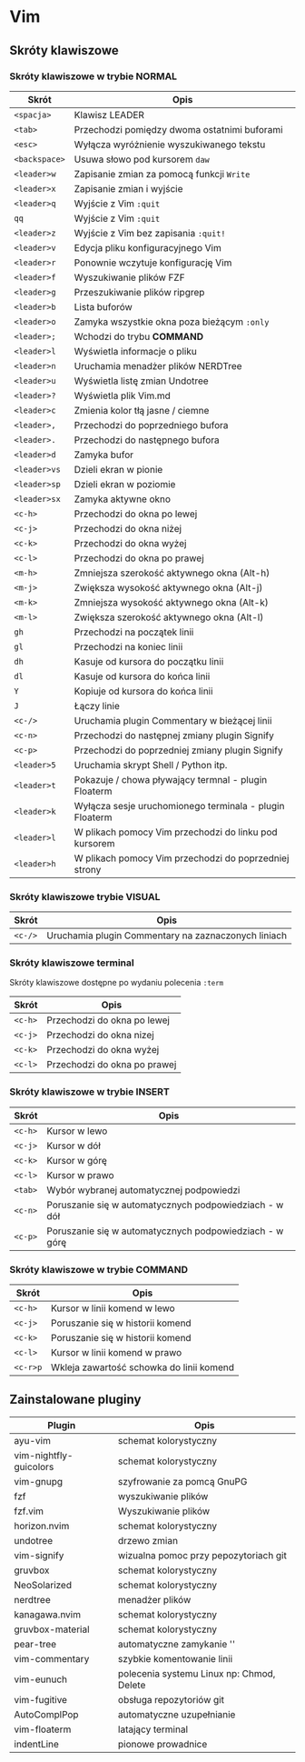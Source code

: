 # Vim

## Skróty klawiszowe

### Skróty klawiszowe w trybie NORMAL

| Skrót          | Opis                                                          |
|----------------|---------------------------------------------------------------|
| `<spacja>`     | Klawisz LEADER                                                |
| `<tab>`        | Przechodzi pomiędzy dwoma ostatnimi buforami                  |
| `<esc>`        | Wyłącza wyróżnienie wyszukiwanego tekstu                      |
| `<backspace>`  | Usuwa słowo pod kursorem `daw`                                |
| `<leader>w`    | Zapisanie zmian za pomocą funkcji `Write`                     |
| `<leader>x`    | Zapisanie zmian i wyjście                                     |
| `<leader>q`    | Wyjście z Vim `:quit`                                         |
| `qq`           | Wyjście z Vim `:quit`                                         |
| `<leader>z`    | Wyjście z Vim bez zapisania `:quit!`                          |
| `<leader>v`    | Edycja pliku konfiguracyjnego Vim                             |
| `<leader>r`    | Ponownie wczytuje konfigurację Vim                            |
| `<leader>f`    | Wyszukiwanie plików FZF                                       |
| `<leader>g`    | Przeszukiwanie plików ripgrep                                 |
| `<leader>b`    | Lista buforów                                                 |
| `<leader>o`    | Zamyka wszystkie okna poza bieżącym `:only`                   |
| `<leader>;`    | Wchodzi do trybu **COMMAND**                                  |
| `<leader>l`    | Wyświetla informacje o pliku                                  |
| `<leader>n`    | Uruchamia menadżer plików NERDTree                            |
| `<leader>u`    | Wyświetla listę zmian Undotree                                |
| `<leader>?`    | Wyświetla plik Vim.md                                         |
| `<leader>c`    | Zmienia kolor tłą jasne / ciemne                              |
| `<leader>,`    | Przechodzi do poprzedniego bufora                             |
| `<leader>.`    | Przechodzi do następnego bufora                               |
| `<leader>d`    | Zamyka bufor                                                  |
| `<leader>vs`   | Dzieli ekran w pionie                                         |
| `<leader>sp`   | Dzieli ekran w poziomie                                       |
| `<leader>sx`   | Zamyka aktywne okno                                           |
| `<c-h>`        | Przechodzi do okna po lewej                                   |
| `<c-j>`        | Przechodzi do okna niżej                                      |
| `<c-k>`        | Przechodzi do okna wyżej                                      |
| `<c-l>`        | Przechodzi do okna po prawej                                  |
| `<m-h>`        | Zmniejsza szerokość aktywnego okna (Alt-h)                    |
| `<m-j>`        | Zwiększa wysokość aktywnego okna (Alt-j)                      |
| `<m-k>`        | Zmniejsza wysokość aktywnego okna (Alt-k)                     |
| `<m-l>`        | Zwiększa szerokość aktywnego okna (Alt-l)                     |
| `gh`           | Przechodzi na początek linii                                  |
| `gl`           | Przechodzi na koniec linii                                    |
| `dh`           | Kasuje od kursora do początku linii                           |
| `dl`           | Kasuje od kursora do końca linii                              |
| `Y`            | Kopiuje od kursora do końca linii                             |
| `J`            | Łączy linie                                                   |
| `<c-/>`        | Uruchamia plugin Commentary w bieżącej linii                  |
| `<c-n>`        | Przechodzi do następnej zmiany plugin Signify                 |
| `<c-p>`        | Przechodzi do poprzedniej zmiany plugin Signify               |
| `<leader>5`    | Uruchamia skrypt Shell / Python itp.                          |
| `<leader>t`    | Pokazuje / chowa pływający termnal - plugin Floaterm          |
| `<leader>k`    | Wyłącza sesje uruchomionego terminala - plugin Floaterm       |
| `<leader>l`    | W plikach pomocy Vim przechodzi do linku pod kursorem         |
| `<leader>h`    | W plikach pomocy Vim przechodzi do poprzedniej strony         |

### Skróty klawiszowe trybie VISUAL

| Skrót          | Opis                                                          |
|----------------|---------------------------------------------------------------|
| `<c-/>`        | Uruchamia plugin Commentary na zaznaczonych liniach           |

### Skróty klawiszowe terminal

Skróty klawiszowe dostępne po wydaniu polecenia `:term`

| Skrót          | Opis                                                          |
|----------------|---------------------------------------------------------------|
| `<c-h>`        | Przechodzi do okna po lewej                                   |
| `<c-j>`        | Przechodzi do okna nizej                                      |
| `<c-k>`        | Przechodzi do okna wyżej                                      |
| `<c-l>`        | Przechodzi do okna po prawej                                  |

### Skróty klawiszowe w trybie INSERT

| Skrót          | Opis                                                          |
|----------------|---------------------------------------------------------------|
| `<c-h>`        | Kursor w lewo                                                 |
| `<c-j>`        | Kursor w dół                                                  |
| `<c-k>`        | Kursor w górę                                                 |
| `<c-l>`        | Kursor w prawo                                                |
| `<tab>`        | Wybór wybranej automatycznej podpowiedzi                      |
| `<c-n>`        | Poruszanie się w automatycznych podpowiedziach - w dół        |
| `<c-p>`        | Poruszanie się w automatycznych podpowiedziach - w górę       |

### Skróty klawiszowe w trybie COMMAND

| Skrót          | Opis                                                          |
|----------------|---------------------------------------------------------------|
| `<c-h>`        | Kursor w linii komend w lewo                                  |
| `<c-j>`        | Poruszanie się w historii komend                              |
| `<c-k>`        | Poruszanie się w historii komend                              |
| `<c-l>`        | Kursor w linii komend w prawo                                 |
| `<c-r>p`       | Wkleja zawartość schowka do linii komend                      |

## Zainstalowane pluginy

| Plugin                 | Opis                                         |
|------------------------|----------------------------------------------|
| ayu-vim                |  schemat kolorystyczny                       |
| vim-nightfly-guicolors |  schemat kolorystyczny                       |
| vim-gnupg              |  szyfrowanie za pomcą GnuPG                  |
| fzf                    |  wyszukiwanie plików                         |
| fzf.vim                |  Wyszukiwanie plików                         |
| horizon.nvim           |  schemat kolorystyczny                       |
| undotree               |  drzewo zmian                                |
| vim-signify            |  wizualna pomoc przy pepozytoriach git       |
| gruvbox                |  schemat kolorystyczny                       |
| NeoSolarized           |  schemat kolorystyczny                       |
| nerdtree               |  menadżer plików                             |
| kanagawa.nvim          |  schemat kolorystyczny                       |
| gruvbox-material       |  schemat kolorystyczny                       |
| pear-tree              |  automatyczne zamykanie ''                   |
| vim-commentary         |  szybkie komentowanie linii                  |
| vim-eunuch             |  polecenia systemu Linux np: Chmod, Delete   |
| vim-fugitive           |  obsługa repozytoriów git                    |
| AutoComplPop           |  automatyczne uzupełnianie                   |
| vim-floaterm           |  latający terminal                           |
| indentLine             |  pionowe prowadnice                          |

